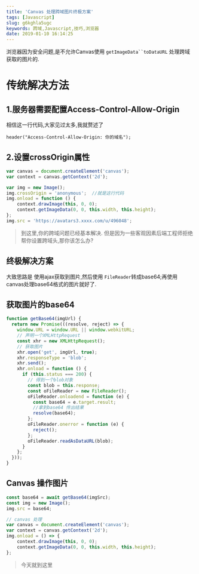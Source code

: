 ```yaml
---
title: 'Canvas 处理跨域图片终极方案'
tags: [Javascript]
slug: g6kghla5ugc
keywords: 跨域,Javascript,技巧,浏览器
date: 2019-01-10 16:14:25
---
```


浏览器因为安全问题,是不允许Canvas使用 `getImageData``toDataURL` 处理跨域获取的图片的.

# 传统解决方法

## 1.服务器需要配置Access-Control-Allow-Origin

相信这一行代码,大家见过太多,我就赘述了
```
header("Access-Control-Allow-Origin: 你的域名");
```


## 2.设置crossOrigin属性
```js
var canvas = document.createElement('canvas');
var context = canvas.getContext('2d');

var img = new Image();
img.crossOrigin = 'anonymous';  //就是这行代码
img.onload = function () {
    context.drawImage(this, 0, 0);
    context.getImageData(0, 0, this.width, this.height);
};
img.src = 'https://avatars3.xxxx.com/u/496048';
```

> 到这里,你的跨域问题已经基本解决. 但是因为一些客观因素后端工程师拒绝帮你设置跨域头,那你该怎么办?


## 终极解决方案

大致思路是 使用ajax获取到图片,然后使用 `FileReader`转成base64;再使用canvas处理base64格式的图片就好了.

## 获取图片的base64
```js
function getBase64(imgUrl) {
  return new Promise(((resolve, reject) => {
    window.URL = window.URL || window.webkitURL;
    // 声明一个XMLHttpRequest
    const xhr = new XMLHttpRequest();
    // 获取图片
    xhr.open('get', imgUrl, true);
    xhr.responseType = 'blob';
    xhr.send();
    xhr.onload = function () {
      if (this.status === 200) {
        // 得到一个blob对象
        const blob = this.response;
        const oFileReader = new FileReader();
        oFileReader.onloadend = function (e) {
          const base64 = e.target.result;
          //拿到base64 传出结果
          resolve(base64);
        };
        oFileReader.onerror = function (e) {
          reject();
        };
        oFileReader.readAsDataURL(blob);
      }
    };
  }));
}
```


## Canvas 操作图片

```js
const base64 = await getBase64(imgSrc);
const img = new Image();
img.src = base64;

// canvas 处理
var canvas = document.createElement('canvas');
var context = canvas.getContext('2d');
img.onload = () => {
    context.drawImage(this, 0, 0);
    context.getImageData(0, 0, this.width, this.height);
};
```

> 今天就到这里